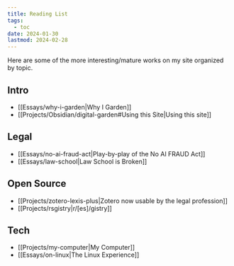 ```yaml
---
title: Reading List
tags:
  - toc
date: 2024-01-30
lastmod: 2024-02-28
---
```

Here are some of the more interesting/mature works on my site organized by topic.
## Intro
- [[Essays/why-i-garden|Why I Garden]]
- [[Projects/Obsidian/digital-garden#Using this Site|Using this site]]
## Legal
- [[Essays/no-ai-fraud-act|Play-by-play of the No AI FRAUD Act]]
- [[Essays/law-school|Law School is Broken]]
## Open Source
- [[Projects/zotero-lexis-plus|Zotero now usable by the legal profession]]
- [[Projects/rsgistry|r/[es]/gistry]]
## Tech
- [[Projects/my-computer|My Computer]]
- [[Essays/on-linux|The Linux Experience]]